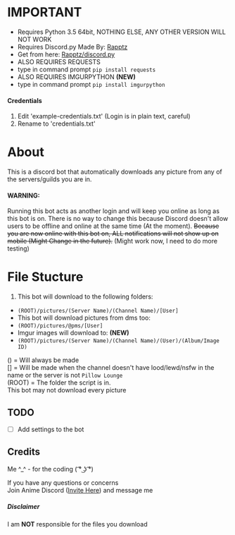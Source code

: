 # IMPORTANT
- Requires Python 3.5 64bit, NOTHING ELSE, ANY OTHER VERSION WILL NOT WORK  
- Requires Discord.py Made By: [Rapptz](https://github.com/Rapptz)
 - Get from here: [Rapptz/discord.py](https://github.com/Rapptz/discord.py)
- ALSO REQUIRES REQUESTS  
 - type in command prompt `pip install requests`
- ALSO REQUIRES IMGURPYTHON **(NEW)**
 - type in command prompt `pip install imgurpython`

#### Credentials
1. Edit 'example-credentials.txt' (Login is in plain text, careful)
2. Rename to 'credentials.txt'

# About
This is a discord bot that automatically downloads any picture from any of the servers/guilds you are in.  
#### WARNING:  
Running this bot acts as another login and will keep you online as long as this bot is on. There is no way to change this because Discord doesn't allow users to be offline and online at the same time (At the moment). ~~Because you are now online with this bot on, ALL notifications will not show up on mobile (Might Change in the future).~~ (Might work now, I need to do more testing)

# File Stucture
1. This bot will download to the following folders:  
 - `(ROOT)/pictures/(Server Name)/(Channel Name)/[User]`  
- This bot will download pictures from dms too:  
 - `(ROOT)/pictures/@pms/[User]`  
- Imgur images will download to: **(NEW)**
 - `(ROOT)/pictures/(Server Name)/(Channel Name)/(User)/(Album/Image ID)`
 
() = Will always be made  
[] = Will be made when the channel doesn't have lood/lewd/nsfw in the name or the server is not `Pillow Lounge`  
(ROOT) = The folder the script is in.  
This bot may not download every picture  

## TODO
- [ ] Add settings to the bot

## Credits

Me ^_^ - for the coding ( ͡° ͜ʖ ͡°)  


If you have any questions or concerns  
Join Anime Discord ([Invite Here](https://discord.gg/0jsnS27eGHfxNfQ7)) and message me


##### Disclaimer
I am __NOT__ responsible for the files you download
